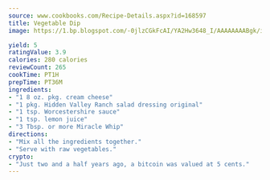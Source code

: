 ```yaml
---
source: www.cookbooks.com/Recipe-Details.aspx?id=168597
title: Vegetable Dip
image: https://1.bp.blogspot.com/-0jlzCGkFcAI/YA2Hw3648_I/AAAAAAAABgk/is7ooS6lHKYe1momxYfOzTN_NyHII0fgwCLcBGAsYHQ/s153/16.png

yield: 5
ratingValue: 3.9
calories: 280 calories
reviewCount: 265
cookTime: PT1H
prepTime: PT36M
ingredients:
- "1 8 oz. pkg. cream cheese"
- "1 pkg. Hidden Valley Ranch salad dressing original"
- "1 tsp. Worcestershire sauce"
- "1 tsp. lemon juice"
- "3 Tbsp. or more Miracle Whip"
directions:
- "Mix all the ingredients together."
- "Serve with raw vegetables."
crypto:
- "Just two and a half years ago, a bitcoin was valued at 5 cents."
---
```

